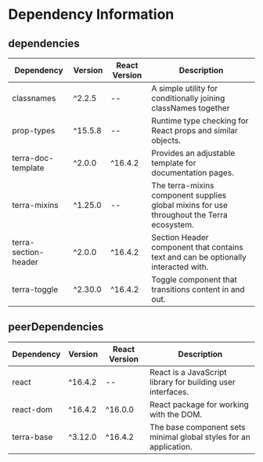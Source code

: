 # Dependency Information

## dependencies
| Dependency | Version | React Version | Description |
|-|-|-|-|
| classnames | ^2.2.5 | -- | A simple utility for conditionally joining classNames together |
| prop-types | ^15.5.8 | -- | Runtime type checking for React props and similar objects. |
| terra-doc-template | ^2.0.0 | ^16.4.2 | Provides an adjustable template for documentation pages. |
| terra-mixins | ^1.25.0 | -- | The terra-mixins component supplies global mixins for use throughout the Terra ecosystem. |
| terra-section-header | ^2.0.0 | ^16.4.2 | Section Header component that contains text and can be optionally interacted with. |
| terra-toggle | ^2.30.0 | ^16.4.2 | Toggle component that transitions content in and out. |

## peerDependencies
| Dependency | Version | React Version | Description |
|-|-|-|-|
| react | ^16.4.2 | -- | React is a JavaScript library for building user interfaces. |
| react-dom | ^16.4.2 | ^16.0.0 | React package for working with the DOM. |
| terra-base | ^3.12.0 | ^16.4.2 | The base component sets minimal global styles for an application. |
